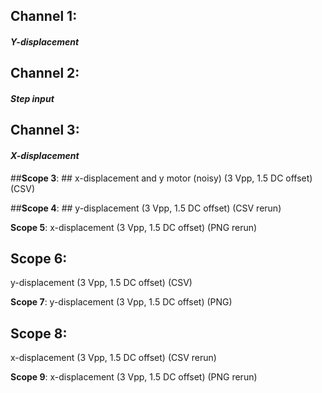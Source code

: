 ## **Channel 1**: ##
#### _Y-displacement_ ####

## **Channel 2**: ##
#### _Step input_ ####

## **Channel 3**: ##
#### _X-displacement_ ####


##**Scope 3**: ##
x-displacement and y motor (noisy) (3 Vpp, 1.5 DC offset) (CSV)

##**Scope 4**: ##
y-displacement (3 Vpp, 1.5 DC offset) (CSV rerun)

**Scope 5**:
x-displacement (3 Vpp, 1.5 DC offset) (PNG rerun)

## **Scope 6**: ##
y-displacement (3 Vpp, 1.5 DC offset) (CSV)

**Scope 7**:
y-displacement (3 Vpp, 1.5 DC offset) (PNG)

## **Scope 8**: ##
x-displacement (3 Vpp, 1.5 DC offset) (CSV rerun)

**Scope 9**:
x-displacement (3 Vpp, 1.5 DC offset) (PNG rerun)
